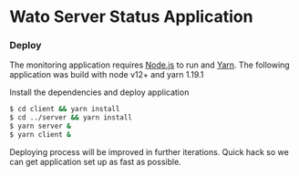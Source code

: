 # Wato Server Status Application

### Deploy

The monitoring application requires [Node.js](https://nodejs.org/) to run and [Yarn](https://yarnpkg.com/lang/en/). The following application was build with node v12+ and yarn 1.19.1

Install the dependencies and deploy application

```sh
$ cd client && yarn install
$ cd ../server && yarn install
$ yarn server &
$ yarn client &
```

Deploying process will be improved in further iterations. Quick hack so we can get application set up as fast as possible.
